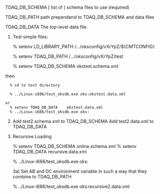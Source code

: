 
TDAQ_DB_SCHEMA 
     [ list of ] schema files to use  (required)

TDAQ_DB_PATH
     path prependend to TDAQ_DB_SCHEMA and data files

TDAQ_DB_DATA
     The top-level data file.


1. Test simple files:

    % setenv LD_LIBRARY_PATH   /.../oksconfig/vXrYpZ/${CMTCONFIG}

    % setenv TDAQ_DB_PATH      /.../oksconfig/vXrYpZ/test 

    % setenv TDAQ_DB_SCHEMA    okstest.schema.xml


  then
    
      % cd to test directory

      % ../Linux-i686/test_oksdb.exe oks:okstest.data.xml

    or
      % setenv TDAQ_DB_DATA    okstest.data.xml
      % ../Linux-i686/test_oksdb.exe oks:

2. Add test2.schema.xml to TDAQ_DB_SCHEMA
   Add test2.data.xml   to TDAQ_DB_DATA

3. Recursive Loading

      % setenv TDAQ_DB_SCHEMA  online.schema.xml
      % setenv TDAQ_DB_DATA    recursive.data.xml

      % ../Linux-i686/test_oksdb.exe oks:


    3a) Set AB and DC environment variable in such a way
        that they combine to TDAQ_DB_PATH

      % ../Linux-i686/test_oksdb.exe oks:recursive2.data.xml

